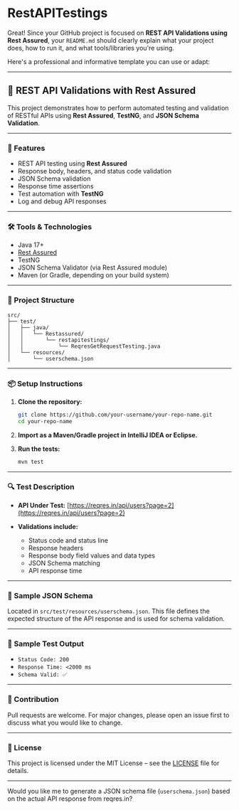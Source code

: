 # RestAPITestings
Great! Since your GitHub project is focused on **REST API Validations using Rest Assured**, your `README.md` should clearly explain what your project does, how to run it, and what tools/libraries you're using.

Here's a professional and informative template you can use or adapt:

---

## 🧪 REST API Validations with Rest Assured

This project demonstrates how to perform automated testing and validation of RESTful APIs using **Rest Assured**, **TestNG**, and **JSON Schema Validation**.

---

### 🚀 Features

* REST API testing using **Rest Assured**
* Response body, headers, and status code validation
* JSON Schema validation
* Response time assertions
* Test automation with **TestNG**
* Log and debug API responses

---

### 🛠️ Tools & Technologies

* Java 17+
* [Rest Assured](https://rest-assured.io/)
* TestNG
* JSON Schema Validator (via Rest Assured module)
* Maven (or Gradle, depending on your build system)

---

### 📂 Project Structure

```
src/
├── test/
│   ├── java/
│   │   └── Restassured/
│   │       └── restapitestings/
│   │           └── ReqresGetRequestTesting.java
│   └── resources/
│       └── userschema.json
```

---

### 📦 Setup Instructions

1. **Clone the repository:**

   ```bash
   git clone https://github.com/your-username/your-repo-name.git
   cd your-repo-name
   ```

2. **Import as a Maven/Gradle project in IntelliJ IDEA or Eclipse.**

3. **Run the tests:**

   ```bash
   mvn test
   ```

---

### 🔍 Test Description

* **API Under Test:** [https://reqres.in/api/users?page=2](https://reqres.in/api/users?page=2)
* **Validations include:**

  * Status code and status line
  * Response headers
  * Response body field values and data types
  * JSON Schema matching
  * API response time

---

### 📄 Sample JSON Schema

Located in `src/test/resources/userschema.json`. This file defines the expected structure of the API response and is used for schema validation.

---

### 📸 Sample Test Output

* `Status Code: 200`
* `Response Time: <2000 ms`
* `Schema Valid: ✅`

---

### 🤝 Contribution

Pull requests are welcome. For major changes, please open an issue first to discuss what you would like to change.

---

### 📜 License

This project is licensed under the MIT License – see the [LICENSE](LICENSE) file for details.

---

Would you like me to generate a JSON schema file (`userschema.json`) based on the actual API response from reqres.in?
